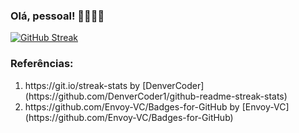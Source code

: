 ### Olá, pessoal! 👨🏽‍💻🎵


[![GitHub Streak](http://github-readme-streak-stats.herokuapp.com?user=rodolforicardotech&theme=dark&date_format=M%20j%5B%2C%20Y%5D)](https://git.io/streak-stats)

<!--
**rodolforicardotech/rodolforicardotech** is a ✨ _special_ ✨ repository because its `README.md` (this file) appears on your GitHub profile.

Here are some ideas to get you started:

- 🔭 I’m currently working on ...
- 🌱 I’m currently learning ...
- 👯 I’m looking to collaborate on ...
- 🤔 I’m looking for help with ...
- 💬 Ask me about ...
- 📫 How to reach me: ...
- 😄 Pronouns: ...
- ⚡ Fun fact: ...
-->









### Referências:
<ol>
<li>https://git.io/streak-stats by [DenverCoder](https://github.com/DenverCoder1/github-readme-streak-stats)</li>
<li>https://github.com/Envoy-VC/Badges-for-GitHub by [Envoy-VC](https://github.com/Envoy-VC/Badges-for-GitHub)</li>
</ol>
